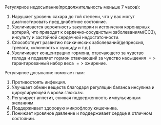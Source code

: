Регулярное недосыпание(продолжительность меньше 7 часов):
1. Нарушает уровень сахара до той степени, что у вас могут диагностировать пред диабетное состояние.
2. Увеличивается вероятность закупорки и истончения коронарных артерий, что приводит к сердечно-сосудистым заболеваниям(ССЗ), инсульту и застойной сердечной недостаточности.
3. Способствует развитию психических заболеваний(депрессия, тревога, склонность к суициду и т.д.).
4. Увеличивает концентрацию гормона, отвечающего за чувство голода и подавляет гормон отвечающий за чувство насыщения $=>$ гарантированный набор веса $=>$ ожирение.

Регулярное досыпание помогает нам:
1. Противостоять инфекция.
2. Улучшает обмен веществ благодаря регуляции баланса инсулина и циркулирующей в крови глюкозы.
3. Регулирует аппетит, снижая подверженность импульсивным желаниям.
4. Поддерживает здоровую микрофлору кишечника.
5. Понижает кровяное давление и поддерживает сердце в отличном состоянии.